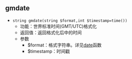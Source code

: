 ## gmdate
* `string gmdate(string $format,int $timestamp=time())`
    * 功能：世界标准时间(GMT/UTC)格式化 
    * 返回值：返回格式化后中的时间
    * 参数
        * $format：格式字符串。详见[date](index.html?title=/md/知识/php/函数/时间与日期/date)函数 
        * $timestamp：时间戳